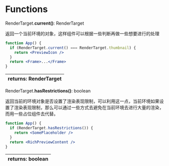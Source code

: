 # Functions

RenderTarget.**current\(\)**: RenderTarget

返回一个当前环境的对象，这样组件可以根据一些判断再做一些想要进行的处理

```jsx
function App() {
  if (RenderTarget.current() === RenderTarget.thumbnail) {
    return <PreviewIcon />
  }
  return <Frame>...</Frame>
}
```

| returns: RenderTarget |
| :--- |




RenderTarget.**hasRestrictions\(\)**: boolean

返回当前的环境对象是否设置了渲染表现限制，可以利用这一点，当前环境如果设置了渲染表现限制，那么可以通过一些方式去避免在当前环境去进行大量的渲染，而用一些占位组件去代替。

```jsx
function App() {
  if (RenderTarget.hasRestrictions()) {
    return <SomePlaceholder />
  }
  return <RichPreviewContent />
}
```

| returns: boolean |
| :--- |


